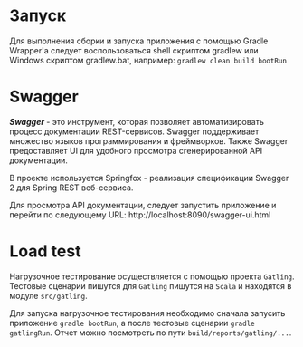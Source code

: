 # Запуск

Для выполнения сборки и запуска приложения с помощью Gradle Wrapper'а следует воспользоваться shell скриптом gradlew 
или Windows скриптом gradlew.bat, например:
`gradlew clean build bootRun`

# Swagger

**_Swagger_** - это инструмент, которая позволяет автоматизировать процесс документации REST-сервисов.
Swagger поддерживает множество языков программирования и фреймворков.
Также Swagger предоставляет UI для удобного просмотра сгенерированной API документации.

В проекте используется Springfox - реализация спецификации Swagger 2 для Spring REST веб-сервиса.

Для просмотра API документации, следует запустить приложение и перейти по следующему URL:
http://localhost:8090/swagger-ui.html

# Load test

Нагрузочное тестирование осуществляется с помощью проекта `Gatling`. Тестовые сценарии пишутся для `Gatling` пишутся на `Scala` 
и находятся в модуле `src/gatling`.

Для запуска нагрузочное тестирования необходимо сначала запусить приложение `gradle bootRun`,
а после тестовые сценарии `gradle gatlingRun`. Отчет можно посмотреть по пути `build/reports/gatling/...`.